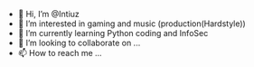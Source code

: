 - 👋 Hi, I’m @Intiuz
- 👀 I’m interested in gaming and music (production(Hardstyle))
- 🌱 I’m currently learning Python coding and InfoSec
- 💞️ I’m looking to collaborate on ...
- 📫 How to reach me ...

<!---
Intiuz/Intiuz is a ✨ special ✨ repository because its `README.md` (this file) appears on your GitHub profile.
You can click the Preview link to take a look at your changes.
--->
